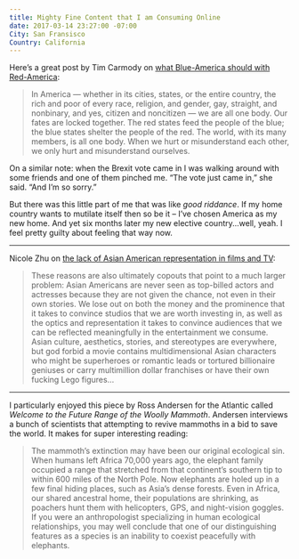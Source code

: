 ```yaml
---
title: Mighty Fine Content that I am Consuming Online
date: 2017-03-14 23:27:00 -07:00
City: San Fransisco
Country: California
---
```



Here’s a great post by Tim Carmody on [what Blue-America should with Red-America](http://beltmag.com/sorry-called-blue-states-dont-get-walk-away/):

> In America — whether in its cities, states, or the entire country, the rich and poor of every race, religion, and gender, gay, straight, and nonbinary, and yes, citizen and noncitizen — we are all one body. Our fates are locked together. The red states feed the people of the blue; the blue states shelter the people of the red. The world, with its many members, is all one body. When we hurt or misunderstand each other, we only hurt and misunderstand ourselves.

On a similar note: when the Brexit vote came in I was walking around with some friends and one of them pinched me. “The vote just came in,” she said. “And I’m so sorry.”

But there was this little part of me that was like _good riddance_. If my home country wants to mutilate itself then so be it – I’ve chosen America as my new home. And yet six months later my new elective country...well, yeah. I feel pretty guilty about feeling that way now.

***

Nicole Zhu on [the lack of Asian American representation in films and TV](https://medium.com/@nz/aesthetics-and-absence-asian-american-representation-onscreen-639222812a1b#.asfjpq4gx): 

> These reasons are also ultimately copouts that point to a much larger problem: Asian Americans are never seen as top-billed actors and actresses because they are not given the chance, not even in their own stories. We lose out on both the money and the prominence that it takes to convince studios that we are worth investing in, as well as the optics and representation it takes to convince audiences that we can be reflected meaningfully in the entertainment we consume. Asian culture, aesthetics, stories, and stereotypes are everywhere, but god forbid a movie contains multidimensional Asian characters who might be superheroes or romantic leads or tortured billionaire geniuses or carry multimillion dollar franchises or have their own fucking Lego figures...

***

I particularly enjoyed this piece by Ross Andersen for the Atlantic called _Welcome to the Future Range of the Woolly Mammoth_. Andersen interviews a bunch of scientists that attempting to revive mammoths in a bid to save the world. It makes for super interesting reading:

> The mammoth’s extinction may have been our original ecological sin. When humans left Africa 70,000 years ago, the elephant family occupied a range that stretched from that continent’s southern tip to within 600 miles of the North Pole. Now elephants are holed up in a few final hiding places, such as Asia’s dense forests. Even in Africa, our shared ancestral home, their populations are shrinking, as poachers hunt them with helicopters, GPS, and night-vision goggles. If you were an anthropologist specializing in human ecological relationships, you may well conclude that one of our distinguishing features as a species is an inability to coexist peacefully with elephants.